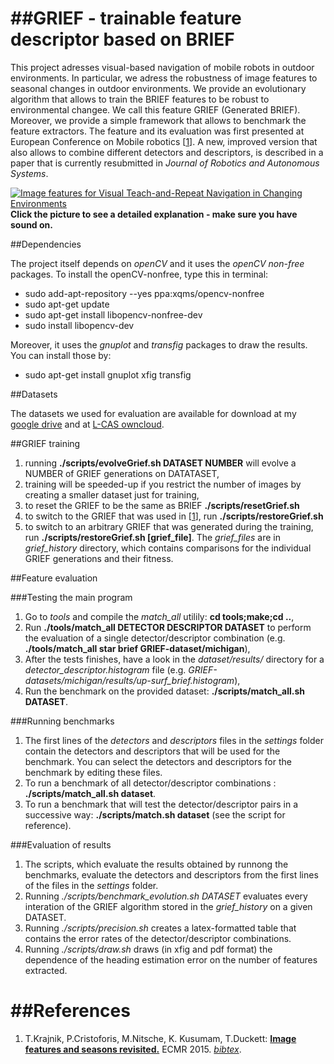 ##GRIEF - trainable feature descriptor based on BRIEF 
======

This project adresses visual-based navigation of mobile robots in outdoor environments.
In particular, we adress the robustness of image features to seasonal changes in outdoor environments.
We provide an evolutionary algorithm that allows to train the BRIEF features to be robust to environmental changee.
We call this feature GRIEF (Generated BRIEF).
Moreover, we provide a simple framework that allows to benchmark the feature extractors.
The feature and its evaluation was first presented at European Conference on Mobile robotics [[1](#references)].
A new, improved version that also allows to combine different detectors and descriptors, is described in a paper that is currently resubmitted in <i>Journal of Robotics and Autonomous Systems</i>. 

[![Image features for Visual Teach-and-Repeat Navigation in Changing Environments](https://github.com/gestom/GRIEF/blob/ras-cleanup/papers/demo.jpg)](https://youtu.be/CEtGG01z4GE)
<b>Click the picture to see a detailed explanation - make sure you have sound on.</b>

##Dependencies

The project itself depends on <i>openCV</i> and it uses the <i>openCV non-free</i> packages.
To install the openCV-nonfree, type this in terminal:

- sudo add-apt-repository --yes ppa:xqms/opencv-nonfree
- sudo apt-get update 
- sudo apt-get install libopencv-nonfree-dev
- sudo install libopencv-dev

Moreover, it uses the <i>gnuplot</i> and <i>transfig</i> packages to draw the results.
You can install those by:

- sudo apt-get install gnuplot xfig transfig 

##Datasets

The datasets we used for evaluation are available for download at my [google drive](https://drive.google.com/open?id=0B7TY_9FitfdlRXRWWnJ3b0VjOW8) and at [L-CAS owncloud](https://lcas.lincoln.ac.uk/owncloud/shared/datasets/).

##GRIEF training

1. running <b>./scripts/evolveGrief.sh DATASET NUMBER</b> will evolve a NUMBER of GRIEF generations on DATATASET,
1. training will be speeded-up if you restrict the number of images by creating a smaller dataset just for training,
1. to reset the GRIEF to be the same as BRIEF <b>./scripts/resetGrief.sh</b>
1. to switch to the GRIEF that was used in [[1](#references)], run <b>./scripts/restoreGrief.sh</b>
1. to switch to an arbitrary GRIEF that was generated during the training, run <b>./scripts/restoreGrief.sh [grief_file]</b>. The <i>grief_files</i>  are in <i>grief_history</i> directory, which contains comparisons for the individual GRIEF generations and their fitness.

##Feature evaluation

###Testing the main program 

1. Go to <i>tools</i> and compile the <i>match_all</i> utilily: <b>cd tools;make;cd ..</b>,
1. Run <b>./tools/match_all DETECTOR DESCRIPTOR DATASET</b> to perform the evaluation of a single detector/descriptor combination (e.g. <b>./tools/match_all star brief GRIEF-dataset/michigan</b>),
1. After the tests finishes, have a look in the <i>dataset/results/</i> directory for a <i>detector_descriptor.histogram</i> file (e.g. <i>GRIEF-datasets/michigan/results/up-surf_brief.histogram</i>),
1. Run the benchmark on the provided dataset: <b>./scripts/match_all.sh DATASET</b>.

###Running benchmarks 

1. The first lines of the <i>detectors</i> and <i>descriptors</i> files in the <i>settings</i> folder contain the detectors and descriptors that will be used for the benchmark. You can select the detectors and descriptors for the benchmark by editing these files. 
1. To run a benchmark of all detector/descriptor combinations  : <b>./scripts/match_all.sh dataset</b>.
1. To run a benchmark that will test the detector/descriptor pairs in a successive way: <b>./scripts/match.sh dataset</b> (see the script for reference).

###Evaluation of results
1. The scripts, which evaluate the results obtained by runnong the benchmarks, evaluate the detectors and descriptors from the first lines of the files in the <i>settings</i> folder. 
1. Running <i>./scripts/benchmark_evolution.sh DATASET</i> evaluates every interation of the GRIEF algorithm stored in the <i>grief_history</i> on a given DATASET. 
1. Running <i>./scripts/precision.sh</i>  creates a latex-formatted table that contains the error rates of the detector/descriptor combinations. 
1. Running <i>./scripts/draw.sh</i> draws (in xfig and pdf format) the dependence of the heading estimation error on the number of features extracted. 


##References
======
1. T.Krajnik, P.Cristoforis, M.Nitsche, K. Kusumam, T.Duckett: <b>[Image features and seasons revisited.](https://github.com/gestom/GRIEF/blob/master/papers/GRIEF_ECMR_2015.pdf)</b> ECMR 2015. <i>[bibtex](https://github.com/gestom/GRIEF/blob/master/papers/GRIEF_ECMR_2015.bib)</i>.
